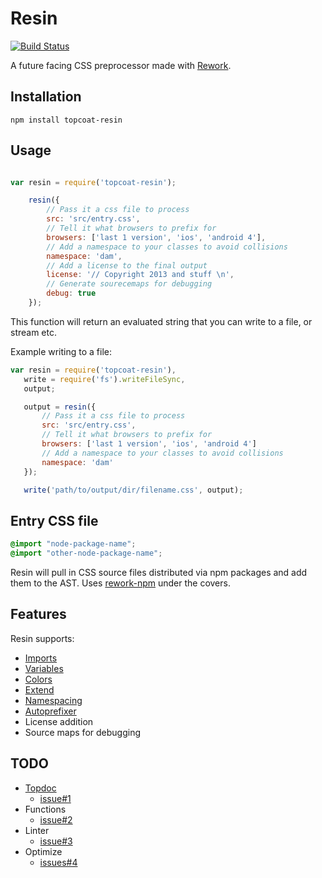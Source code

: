 Resin
=====

[![Build Status](https://travis-ci.org/topcoat/resin.png?branch=master)](https://travis-ci.org/topcoat/resin)

A future facing CSS preprocessor made with
[Rework](http://github.com/visionmedia/rework).

Installation
------------

```
npm install topcoat-resin

```

Usage
-----

```js

var resin = require('topcoat-resin');

    resin({
        // Pass it a css file to process
        src: 'src/entry.css',
        // Tell it what browsers to prefix for
        browsers: ['last 1 version', 'ios', 'android 4'],
        // Add a namespace to your classes to avoid collisions
        namespace: 'dam',
        // Add a license to the final output
        license: '// Copyright 2013 and stuff \n',
        // Generate sourecemaps for debugging
        debug: true
    });

```
This function will return an evaluated string that you can write to a file, or
stream etc.

Example writing to a file:

 ```js
var resin = require('topcoat-resin'),
    write = require('fs').writeFileSync,
    output;

    output = resin({
        // Pass it a css file to process
        src: 'src/entry.css',
        // Tell it what browsers to prefix for
        browsers: ['last 1 version', 'ios', 'android 4']
        // Add a namespace to your classes to avoid collisions
        namespace: 'dam'
    });

    write('path/to/output/dir/filename.css', output);

```

Entry CSS file
--------------

```css
@import "node-package-name";
@import "other-node-package-name";
```
Resin will pull in CSS source files distributed via npm packages and add them
to the AST. Uses [rework-npm](https://github.com/conradz/rework-npm) under the covers.

Features
--------

Resin supports:

* [Imports](https://github.com/conradz/rework-npm)
* [Variables](https://github.com/visionmedia/rework-vars)
* [Colors](https://github.com/visionmedia/rework#colors)
* [Extend](https://github.com/visionmedia/rework#extend)
* [Namespacing](https://github.com/kristoferjoseph/rework-namespace)
* [Autoprefixer](https://github.com/ai/autoprefixer)
* License addition
* Source maps for debugging

TODO
----

* [Topdoc](https://github.com/topcoat/topdoc)
    * [issue#1](https://github.com/topcoat/resin/issues/1)
* Functions
    * [issue#2](https://github.com/topcoat/resin/issues/2)
* Linter
    * [issue#3](https://github.com/topcoat/resin/issues/3)
* Optimize
    * [issues#4](https://github.com/topcoat/resin/issues/4)
